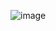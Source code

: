 ![image](https://user-images.githubusercontent.com/89273037/168437005-3b46312f-8702-42cc-b7ab-c05ce4ac79fa.png)
